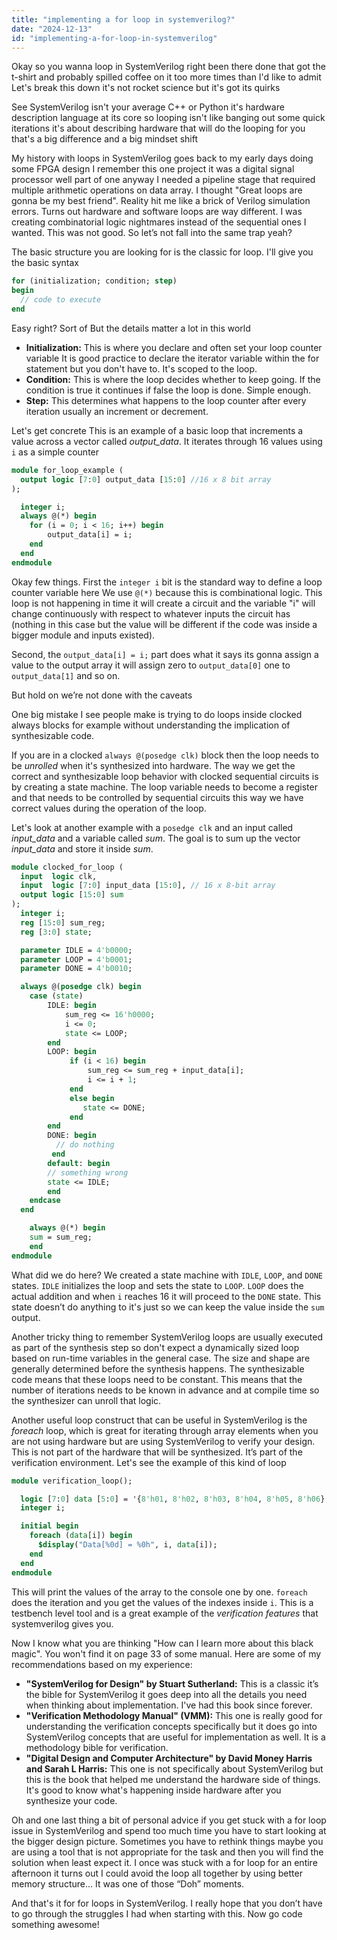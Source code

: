 ```yaml
---
title: "implementing a for loop in systemverilog?"
date: "2024-12-13"
id: "implementing-a-for-loop-in-systemverilog"
---
```


Okay so you wanna loop in SystemVerilog right been there done that got the t-shirt and probably spilled coffee on it too more times than I'd like to admit Let's break this down it's not rocket science but it's got its quirks

See SystemVerilog isn't your average C++ or Python it's hardware description language at its core so looping isn't like banging out some quick iterations it's about describing hardware that will do the looping for you that's a big difference and a big mindset shift

My history with loops in SystemVerilog goes back to my early days doing some FPGA design I remember this one project it was a digital signal processor well part of one anyway I needed a pipeline stage that required multiple arithmetic operations on data array. I thought "Great loops are gonna be my best friend". Reality hit me like a brick of Verilog simulation errors. Turns out hardware and software loops are way different. I was creating combinatorial logic nightmares instead of the sequential ones I wanted. This was not good. So let’s not fall into the same trap yeah?

The basic structure you are looking for is the classic for loop. I'll give you the basic syntax

```systemverilog
for (initialization; condition; step)
begin
  // code to execute
end
```

Easy right? Sort of But the details matter a lot in this world

*   **Initialization:** This is where you declare and often set your loop counter variable It is good practice to declare the iterator variable within the for statement but you don't have to. It's scoped to the loop.
*   **Condition:** This is where the loop decides whether to keep going. If the condition is true it continues if false the loop is done. Simple enough.
*   **Step:** This determines what happens to the loop counter after every iteration usually an increment or decrement.

Let's get concrete This is an example of a basic loop that increments a value across a vector called *output_data*. It iterates through 16 values using `i` as a simple counter

```systemverilog
module for_loop_example (
  output logic [7:0] output_data [15:0] //16 x 8 bit array
);

  integer i;
  always @(*) begin
    for (i = 0; i < 16; i++) begin
        output_data[i] = i;
    end
  end
endmodule
```

Okay few things. First the `integer i` bit is the standard way to define a loop counter variable here We use `@(*)` because this is combinational logic. This loop is not happening in time it will create a circuit and the variable "i" will change continuously with respect to whatever inputs the circuit has (nothing in this case but the value will be different if the code was inside a bigger module and inputs existed).

Second, the `output_data[i] = i;` part does what it says its gonna assign a value to the output array it will assign zero to `output_data[0]` one to `output_data[1]` and so on.

But hold on we’re not done with the caveats

One big mistake I see people make is trying to do loops inside clocked always blocks for example without understanding the implication of synthesizable code.

If you are in a clocked `always @(posedge clk)` block then the loop needs to be *unrolled* when it's synthesized into hardware. The way we get the correct and synthesizable loop behavior with clocked sequential circuits is by creating a state machine. The loop variable needs to become a register and that needs to be controlled by sequential circuits this way we have correct values during the operation of the loop.

Let's look at another example with a `posedge clk` and an input called *input\_data* and a variable called *sum*. The goal is to sum up the vector *input\_data* and store it inside *sum*.

```systemverilog
module clocked_for_loop (
  input  logic clk,
  input  logic [7:0] input_data [15:0], // 16 x 8-bit array
  output logic [15:0] sum
);
  integer i;
  reg [15:0] sum_reg;
  reg [3:0] state;

  parameter IDLE = 4'b0000;
  parameter LOOP = 4'b0001;
  parameter DONE = 4'b0010;

  always @(posedge clk) begin
    case (state)
        IDLE: begin
            sum_reg <= 16'h0000;
            i <= 0;
            state <= LOOP;
        end
        LOOP: begin
             if (i < 16) begin
                 sum_reg <= sum_reg + input_data[i];
                 i <= i + 1;
             end
             else begin
                state <= DONE;
             end
        end
        DONE: begin
          // do nothing
         end
        default: begin
        // something wrong 
        state <= IDLE;
        end
    endcase
  end

    always @(*) begin
    sum = sum_reg;
    end
endmodule
```

What did we do here? We created a state machine with `IDLE`, `LOOP`, and `DONE` states. `IDLE` initializes the loop and sets the state to `LOOP`. `LOOP` does the actual addition and when `i` reaches 16 it will proceed to the `DONE` state. This state doesn’t do anything to it's just so we can keep the value inside the `sum` output.

Another tricky thing to remember SystemVerilog loops are usually executed as part of the synthesis step so don't expect a dynamically sized loop based on run-time variables in the general case. The size and shape are generally determined before the synthesis happens. The synthesizable code means that these loops need to be constant. This means that the number of iterations needs to be known in advance and at compile time so the synthesizer can unroll that logic.

Another useful loop construct that can be useful in SystemVerilog is the *foreach* loop, which is great for iterating through array elements when you are not using hardware but are using SystemVerilog to verify your design. This is not part of the hardware that will be synthesized. It’s part of the verification environment. Let's see the example of this kind of loop

```systemverilog
module verification_loop();

  logic [7:0] data [5:0] = '{8'h01, 8'h02, 8'h03, 8'h04, 8'h05, 8'h06};
  integer i;

  initial begin
    foreach (data[i]) begin
      $display("Data[%0d] = %0h", i, data[i]);
    end
  end
endmodule

```

This will print the values of the array to the console one by one. `foreach` does the iteration and you get the values of the indexes inside `i`. This is a testbench level tool and is a great example of the *verification features* that systemverilog gives you.

Now I know what you are thinking "How can I learn more about this black magic". You won't find it on page 33 of some manual. Here are some of my recommendations based on my experience:

*   **"SystemVerilog for Design" by Stuart Sutherland:** This is a classic it’s the bible for SystemVerilog it goes deep into all the details you need when thinking about implementation. I've had this book since forever.
*   **"Verification Methodology Manual" (VMM):** This one is really good for understanding the verification concepts specifically but it does go into SystemVerilog concepts that are useful for implementation as well. It is a methodology bible for verification.
*   **"Digital Design and Computer Architecture" by David Money Harris and Sarah L Harris:** This one is not specifically about SystemVerilog but this is the book that helped me understand the hardware side of things. It's good to know what's happening inside hardware after you synthesize your code.

Oh and one last thing a bit of personal advice if you get stuck with a for loop issue in SystemVerilog and spend too much time you have to start looking at the bigger design picture. Sometimes you have to rethink things maybe you are using a tool that is not appropriate for the task and then you will find the solution when least expect it. I once was stuck with a for loop for an entire afternoon it turns out I could avoid the loop all together by using better memory structure... It was one of those “Doh” moments.

And that's it for for loops in SystemVerilog. I really hope that you don’t have to go through the struggles I had when starting with this. Now go code something awesome!
